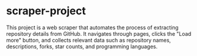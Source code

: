 # scraper-project
This project is a web scraper that automates the process of extracting repository details from GitHub. It navigates through pages, clicks the "Load more" button, and collects relevant data such as repository names, descriptions, forks, star counts, and programming languages.
